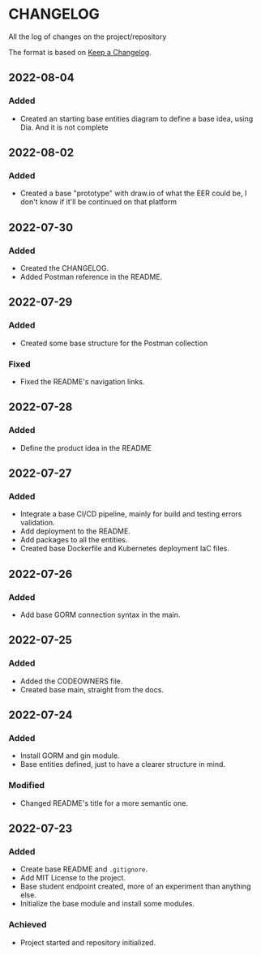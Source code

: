 # CHANGELOG #

All the log of changes on the project/repository

The format is based on [Keep a Changelog](https://keepachangelog.com/en/1.0.0/).

## 2022-08-04

### Added

- Created an starting base entities diagram to define a base idea, using Dia. And it is not complete

## 2022-08-02

### Added

- Created a base "prototype" with draw.io of what the EER could be, I don't know if it'll be continued on that platform

## 2022-07-30

### Added

- Created the CHANGELOG.
- Added Postman reference in the README.

## 2022-07-29

### Added

- Created some base structure for the Postman collection

### Fixed

- Fixed the README's navigation links.

## 2022-07-28

### Added

- Define the product idea in the README

## 2022-07-27

### Added

- Integrate a base CI/CD pipeline, mainly for build and testing errors validation.
- Add deployment to the README.
- Add packages to all the entities.
- Created base Dockerfile and Kubernetes deployment IaC files.

## 2022-07-26

### Added

- Add base GORM connection syntax in the main.

## 2022-07-25

### Added

- Added the CODEOWNERS file.
- Created base main, straight from the docs.

## 2022-07-24

### Added

- Install GORM and gin module.
- Base entities defined, just to have a clearer structure in mind.

### Modified

- Changed README's title for a more semantic one.

## 2022-07-23

### Added

- Create base README and `.gitignore`.
- Add MIT License to the project.
- Base student endpoint created, more of an experiment than anything else.
- Initialize the base module and install some modules.

### Achieved

- Project started and repository initialized.